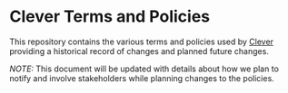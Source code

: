 Clever Terms and Policies
=========================

This repository contains the various terms and policies used by [Clever](https://clever.com) providing a historical record of changes and planned future changes.

_NOTE:_ This document will be updated with details about how we plan to notify and involve stakeholders while planning changes to the policies.
